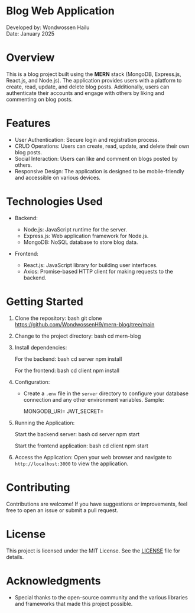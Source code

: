 # Blog Web Application

Developed by: Wondwossen Hailu  
Date: January 2025  

# Overview

This is a blog project built using the **MERN** stack (MongoDB, Express.js, React.js, and Node.js). The application provides users with a platform to create, read, update, and delete blog posts. Additionally, users can authenticate their accounts and engage with others by liking and commenting on blog posts.

# Features

- User Authentication: Secure login and registration process.
- CRUD Operations: Users can create, read, update, and delete their own blog posts.
- Social Interaction: Users can like and comment on blogs posted by others.
- Responsive Design: The application is designed to be mobile-friendly and accessible on various devices.

# Technologies Used

- Backend: 
  - Node.js: JavaScript runtime for the server.
  - Express.js: Web application framework for Node.js.
  - MongoDB: NoSQL database to store blog data.
  
- Frontend: 
  - React.js: JavaScript library for building user interfaces.
  - Axios: Promise-based HTTP client for making requests to the backend.

# Getting Started

1. Clone the repository:
   bash
   git clone <https://github.com/WondwossenH9/mern-blog/tree/main>
   

2. Change to the project directory:
   bash
   cd mern-blog
   

3. Install dependencies:

   For the backend:
   bash
   cd server
   npm install
   

   For the frontend:
   bash
   cd client
   npm install
   

4. Configuration:

   - Create a `.env` file in the `server` directory to configure your database connection and any other environment variables. Sample:
     
     MONGODB_URI=<your-mongodb-uri>
     JWT_SECRET=<your-jwt-secret>
     

5. Running the Application:

   Start the backend server:
   bash
   cd server
   npm start
   

   Start the frontend application:
   bash
   cd client
   npm start
   

6. Access the Application:
   Open your web browser and navigate to `http://localhost:3000` to view the application.

# Contributing

Contributions are welcome! If you have suggestions or improvements, feel free to open an issue or submit a pull request.

# License

This project is licensed under the MIT License. See the [LICENSE](LICENSE) file for details.

# Acknowledgments

- Special thanks to the open-source community and the various libraries and frameworks that made this project possible.
